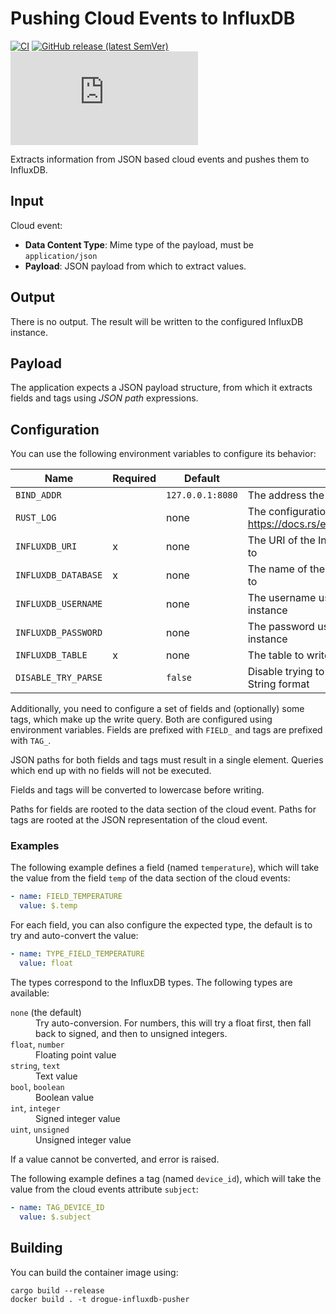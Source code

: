 # Pushing Cloud Events to InfluxDB

[![CI](https://github.com/drogue-iot/drogue-influxdb-pusher/workflows/CI/badge.svg)](https://github.com/drogue-iot/drogue-influxdb-pusher/actions?query=workflow%3A%22CI%22)
[![GitHub release (latest SemVer)](https://img.shields.io/github/v/tag/drogue-iot/drogue-influxdb-pusher?sort=semver)](https://github.com/orgs/drogue-iot/packages/container/package/drogue-influxdb-pusher)
[![Matrix](https://img.shields.io/matrix/drogue-iot:matrix.org)](https://matrix.to/#/#drogue-iot:matrix.org)

Extracts information from JSON based cloud events and pushes them to InfluxDB.

## Input

Cloud event:

* **Data Content Type**: Mime type of the payload, must be `application/json`
* **Payload**: JSON payload from which to extract values.

## Output

There is no output. The result will be written to the configured InfluxDB instance.

## Payload

The application expects a JSON payload structure, from which it extracts fields and tags using *JSON path* expressions.

## Configuration

You can use the following environment variables to configure its behavior:

| Name | Required | Default | Description |
| ---- | -------- | ------- | ----------- |
| `BIND_ADDR` | | `127.0.0.1:8080` | The address the HTTP server binds to |
| `RUST_LOG` | | none | The configuration of the logger, also see https://docs.rs/env_logger/latest/env_logger/ |
| `INFLUXDB_URI`| x | none | The URI of the InfluxDB instance to connect to |
| `INFLUXDB_DATABASE` | x | none | The name of the InfluxDB database to write to |
| `INFLUXDB_USERNAME` | | none | The username used to login in to database instance |
| `INFLUXDB_PASSWORD` | | none | The password used to login in to database instance |
| `INFLUXDB_TABLE` | x | none | The table to write to |
| `DISABLE_TRY_PARSE` | | `false` | Disable trying to parse expected value from String format |

Additionally, you need to configure a set of fields and (optionally) some tags, which make up the write query. Both
are configured using environment variables. Fields are prefixed with `FIELD_` and tags are prefixed with `TAG_`.

JSON paths for both fields and tags must result in a single element. Queries which end up with no fields will not
be executed.

Fields and tags will be converted to lowercase before writing.

Paths for fields are rooted to the data section of the cloud event. Paths for tags are rooted at the JSON
representation of the cloud event.

### Examples

The following example defines a field (named `temperature`), which will take the value from the field `temp` of the
data section of the cloud events:

~~~yaml
- name: FIELD_TEMPERATURE
  value: $.temp
~~~

For each field, you can also configure the expected type, the default is to try and auto-convert the value:

~~~yaml
- name: TYPE_FIELD_TEMPERATURE
  value: float
~~~

The types correspond to the InfluxDB types. The following types are available:

<dl>
    <dt><code>none</code> (the default)</dt> <dd>Try auto-conversion. For numbers, this will try a float first, then fall back to signed, and then to unsigned integers.</dd>
    <dt><code>float</code>, <code>number</code></dt> <dd>Floating point value</dd>
    <dt><code>string</code>, <code>text</code></dt> <dd>Text value</dd>
    <dt><code>bool</code>, <code>boolean</code></dt> <dd>Boolean value</dd>
    <dt><code>int</code>, <code>integer</code></dt> <dd>Signed integer value</dd>
    <dt><code>uint</code>, <code>unsigned</code></dt> <dd>Unsigned integer value</dd>
</dl>

If a value cannot be converted, and error is raised.

The following example defines a tag (named `device_id`), which will take the value from the cloud events attribute
`subject`:

~~~yaml
- name: TAG_DEVICE_ID
  value: $.subject
~~~

## Building

You can build the container image using:

~~~shell
cargo build --release
docker build . -t drogue-influxdb-pusher
~~~
